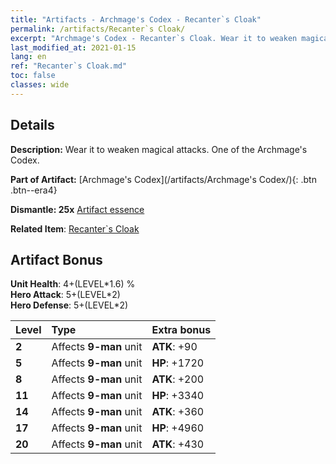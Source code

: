 ```yaml
---
title: "Artifacts - Archmage's Codex - Recanter`s Cloak"
permalink: /artifacts/Recanter`s Cloak/
excerpt: "Archmage's Codex - Recanter`s Cloak. Wear it to weaken magical attacks. One of the Archmage's Codex."
last_modified_at: 2021-01-15
lang: en
ref: "Recanter`s Cloak.md"
toc: false
classes: wide
---
```




## Details

 **Description:** Wear it to weaken magical attacks. One of the Archmage's Codex.

 **Part of Artifact:** [Archmage's Codex](/artifacts/Archmage's Codex/){: .btn .btn--era4}

 **Dismantle: 25x** [ Artifact essence](/Items/con_277/)

 **Related Item**: [ Recanter`s Cloak](/Items/art_71/)

## Artifact Bonus

  **Unit Health**: 4+(LEVEL\*1.6) %<br/>**Hero Attack**: 5+(LEVEL\*2)<br/>**Hero Defense**: 5+(LEVEL\*2)

  |  Level  | Type |    Extra bonus  | 
  |:--------|:-----|:----------------| 
  | **2** | Affects **9-man** unit | **ATK**: +90 | 
  | **5** | Affects **9-man** unit | **HP**: +1720 | 
  | **8** | Affects **9-man** unit | **ATK**: +200 | 
  | **11** | Affects **9-man** unit | **HP**: +3340 | 
  | **14** | Affects **9-man** unit | **ATK**: +360 | 
  | **17** | Affects **9-man** unit | **HP**: +4960 | 
  | **20** | Affects **9-man** unit | **ATK**: +430 | 
